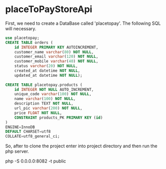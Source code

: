 # placeToPayStoreApi
 
First, we need to create a DataBase called 'placetopay'. The following SQL will necessary.

```Sql
use placetopay;
CREATE TABLE orders (
    id INTEGER PRIMARY KEY AUTOINCREMENT, 
    customer_name varchar(80) NOT NULL, 
    customer_email varchar(120) NOT NULL,
    customer_mobile varchar(40) NOT NULL,
    status varchar(20) NOT NULL,
    created_at datetime NOT NULL,
    updated_at datetime NOT NULL);
    
CREATE TABLE placetopay.products (
    id INTEGER NOT NULL AUTO_INCREMENT,
    unique_code varchar(100) NOT NULL,
    name varchar(100) NOT NULL,
    description TEXT NOT NULL,
    url_pic varchar(200) NOT NULL,
    price FLOAT NOT NULL,
    CONSTRAINT products_PK PRIMARY KEY (id)
)
ENGINE=InnoDB
DEFAULT CHARSET=utf8
COLLATE=utf8_general_ci;
```
So, after to clone the project enter into project directory and then run the php server.

php -S 0.0.0.0:8082 -t public
